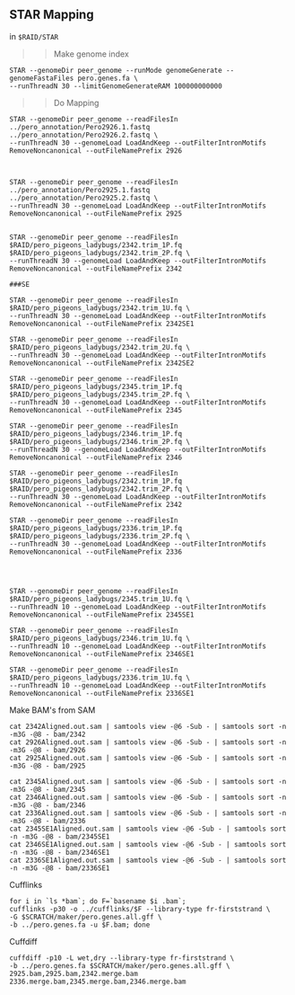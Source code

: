 STAR Mapping
-

in `$RAID/STAR`

>> Make genome index


	STAR --genomeDir peer_genome --runMode genomeGenerate --genomeFastaFiles pero.genes.fa \
	--runThreadN 30 --limitGenomeGenerateRAM 100000000000
	
>> Do Mapping

	STAR --genomeDir peer_genome --readFilesIn ../pero_annotation/Pero2926.1.fastq ../pero_annotation/Pero2926.2.fastq \
	--runThreadN 30 --genomeLoad LoadAndKeep --outFilterIntronMotifs RemoveNoncanonical --outFileNamePrefix 2926
	
		

	STAR --genomeDir peer_genome --readFilesIn ../pero_annotation/Pero2925.1.fastq ../pero_annotation/Pero2925.2.fastq \
	--runThreadN 30 --genomeLoad LoadAndKeep --outFilterIntronMotifs RemoveNoncanonical --outFileNamePrefix 2925
	

	STAR --genomeDir peer_genome --readFilesIn $RAID/pero_pigeons_ladybugs/2342.trim_1P.fq $RAID/pero_pigeons_ladybugs/2342.trim_2P.fq \
	--runThreadN 30 --genomeLoad LoadAndKeep --outFilterIntronMotifs RemoveNoncanonical --outFileNamePrefix 2342
	
	###SE
	
	STAR --genomeDir peer_genome --readFilesIn $RAID/pero_pigeons_ladybugs/2342.trim_1U.fq \
	--runThreadN 30 --genomeLoad LoadAndKeep --outFilterIntronMotifs RemoveNoncanonical --outFileNamePrefix 2342SE1
	
	STAR --genomeDir peer_genome --readFilesIn $RAID/pero_pigeons_ladybugs/2342.trim_2U.fq \
	--runThreadN 30 --genomeLoad LoadAndKeep --outFilterIntronMotifs RemoveNoncanonical --outFileNamePrefix 2342SE2
	
	STAR --genomeDir peer_genome --readFilesIn $RAID/pero_pigeons_ladybugs/2345.trim_1P.fq $RAID/pero_pigeons_ladybugs/2345.trim_2P.fq \
	--runThreadN 30 --genomeLoad LoadAndKeep --outFilterIntronMotifs RemoveNoncanonical --outFileNamePrefix 2345
	
	STAR --genomeDir peer_genome --readFilesIn $RAID/pero_pigeons_ladybugs/2346.trim_1P.fq $RAID/pero_pigeons_ladybugs/2346.trim_2P.fq \
	--runThreadN 30 --genomeLoad LoadAndKeep --outFilterIntronMotifs RemoveNoncanonical --outFileNamePrefix 2346
	
	STAR --genomeDir peer_genome --readFilesIn $RAID/pero_pigeons_ladybugs/2342.trim_1P.fq $RAID/pero_pigeons_ladybugs/2342.trim_2P.fq \
	--runThreadN 30 --genomeLoad LoadAndKeep --outFilterIntronMotifs RemoveNoncanonical --outFileNamePrefix 2342
	
	STAR --genomeDir peer_genome --readFilesIn $RAID/pero_pigeons_ladybugs/2336.trim_1P.fq $RAID/pero_pigeons_ladybugs/2336.trim_2P.fq \
	--runThreadN 30 --genomeLoad LoadAndKeep --outFilterIntronMotifs RemoveNoncanonical --outFileNamePrefix 2336
	



	STAR --genomeDir peer_genome --readFilesIn $RAID/pero_pigeons_ladybugs/2345.trim_1U.fq \
	--runThreadN 10 --genomeLoad LoadAndKeep --outFilterIntronMotifs RemoveNoncanonical --outFileNamePrefix 2345SE1
	
	STAR --genomeDir peer_genome --readFilesIn $RAID/pero_pigeons_ladybugs/2346.trim_1U.fq \
	--runThreadN 10 --genomeLoad LoadAndKeep --outFilterIntronMotifs RemoveNoncanonical --outFileNamePrefix 2346SE1
	
	STAR --genomeDir peer_genome --readFilesIn $RAID/pero_pigeons_ladybugs/2336.trim_1U.fq \
	--runThreadN 10 --genomeLoad LoadAndKeep --outFilterIntronMotifs RemoveNoncanonical --outFileNamePrefix 2336SE1

 Make BAM's from SAM
 
	cat 2342Aligned.out.sam | samtools view -@6 -Sub - | samtools sort -n -m3G -@8 - bam/2342
	cat 2926Aligned.out.sam | samtools view -@6 -Sub - | samtools sort -n -m3G -@8 - bam/2926
	cat 2925Aligned.out.sam | samtools view -@6 -Sub - | samtools sort -n -m3G -@8 - bam/2925
	
	cat 2345Aligned.out.sam | samtools view -@6 -Sub - | samtools sort -n -m3G -@8 - bam/2345
	cat 2346Aligned.out.sam | samtools view -@6 -Sub - | samtools sort -n -m3G -@8 - bam/2346
	cat 2336Aligned.out.sam | samtools view -@6 -Sub - | samtools sort -n -m3G -@8 - bam/2336
	cat 2345SE1Aligned.out.sam | samtools view -@6 -Sub - | samtools sort -n -m3G -@8 - bam/2345SE1
	cat 2346SE1Aligned.out.sam | samtools view -@6 -Sub - | samtools sort -n -m3G -@8 - bam/2346SE1
	cat 2336SE1Aligned.out.sam | samtools view -@6 -Sub - | samtools sort -n -m3G -@8 - bam/2336SE1



 Cufflinks
 
	for i in `ls *bam`; do F=`basename $i .bam`;
	cufflinks -p30 -o ../cufflinks/$F --library-type fr-firststrand \
	-G $SCRATCH/maker/pero.genes.all.gff \
	-b ../pero.genes.fa -u $F.bam; done

Cuffdiff

	cuffdiff -p10 -L wet,dry --library-type fr-firststrand \
	-b ../pero.genes.fa $SCRATCH/maker/pero.genes.all.gff \
	2925.bam,2925.bam,2342.merge.bam 2336.merge.bam,2345.merge.bam,2346.merge.bam